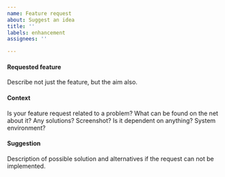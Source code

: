 ```yaml
---
name: Feature request
about: Suggest an idea
title: ''
labels: enhancement
assignees: ''

---
```


#### Requested feature
Describe not just the feature, but the aim also.

#### Context
Is your feature request related to a problem? What can be found on the net about it? Any solutions? Screenshot? Is it dependent on anything? System environment?

#### Suggestion
Description of possible solution and alternatives if the request can not be implemented.
